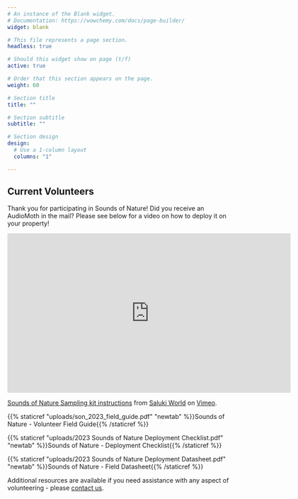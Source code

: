 ```yaml
---
# An instance of the Blank widget.
# Documentation: https://wowchemy.com/docs/page-builder/
widget: blank

# This file represents a page section.
headless: true

# Should this widget show on page (t/f)
active: true

# Order that this section appears on the page.
weight: 60

# Section title
title: ""

# Section subtitle
subtitle: ""

# Section design
design:
  # Use a 1-column layout
  columns: "1"

---
```

## Current Volunteers    

Thank you for participating in Sounds of Nature! Did you receive an AudioMoth in the mail? Please see below for a video on how to deploy it on your property!  

<iframe src="https://player.vimeo.com/video/811009677?h=81859a6acc&color=ffffff" width="640" height="360" frameborder="0" allow="autoplay; fullscreen; picture-in-picture" allowfullscreen></iframe>
<p><a href="https://vimeo.com/811009677">Sounds of Nature Sampling kit instructions</a> from <a href="https://vimeo.com/user31365405">Saluki World</a> on <a href="https://vimeo.com">Vimeo</a>.</p>

{{% staticref "uploads/son_2023_field_guide.pdf" "newtab" %}}Sounds of Nature - Volunteer Field Guide{{% /staticref %}}

{{% staticref "uploads/2023 Sounds of Nature Deployment Checklist.pdf" "newtab" %}}Sounds of Nature - Deployment Checklist{{% /staticref %}}

{{% staticref "uploads/2023 Sounds of Nature Deployment Datasheet.pdf" "newtab" %}}Sounds of Nature - Field Datasheet{{% /staticref %}}     

Additional resources are available if you need assistance with any aspect of volunteering - please [contact us](https://peaselab.com/contact).